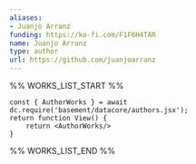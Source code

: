 ```yaml
---
aliases:
- Juanjo Arranz
funding: https://ko-fi.com/F1F6H4TAR
name: Juanjo Arranz
type: author
url: https://github.com/juanjoarranz
---
```



%% WORKS_LIST_START %%

```datacorejsx
const { AuthorWorks } = await dc.require('basement/datacore/authors.jsx');
return function View() {
    return <AuthorWorks/>
}
```
%% WORKS_LIST_END %%